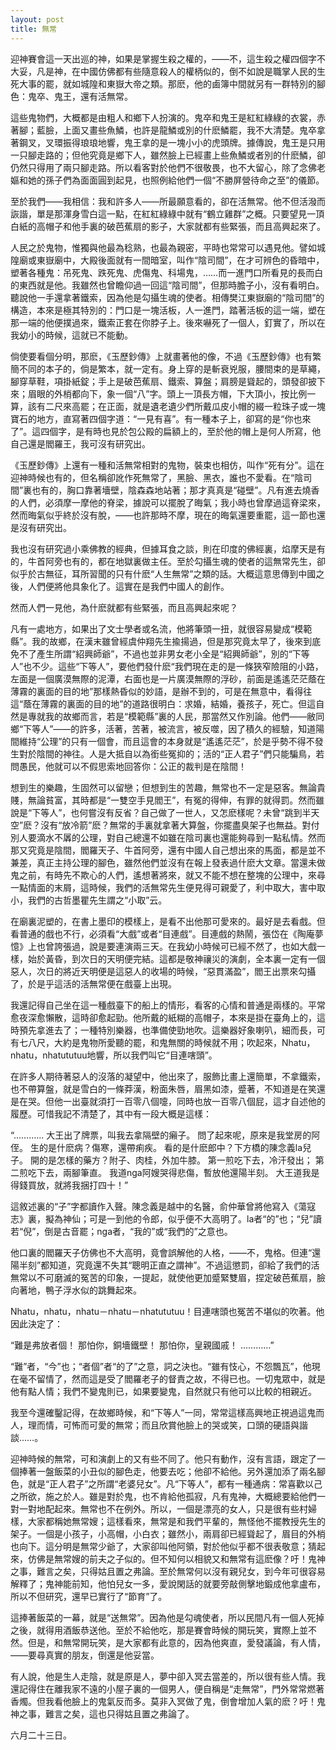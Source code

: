 ```yaml
---
layout: post
title: 無常
---
```


迎神賽會這一天出巡的神，如果是掌握生殺之權的，——不，這生殺之權四個字不大妥，凡是神，在中國仿佛都有些隨意殺人的權柄似的，倒不如說是職掌人民的生死大事的罷，就如城隍和東嶽大帝之類。那麽，他的鹵簿中間就另有一群特別的腳色：鬼卒、鬼王，還有活無常。

這些鬼物們，大概都是由粗人和鄉下人扮演的。鬼卒和鬼王是紅紅綠綠的衣裳，赤著腳；藍臉，上面又畫些魚鱗，也許是龍鱗或別的什麽鱗罷，我不大清楚。鬼卒拿著鋼叉，叉環振得琅琅地響，鬼王拿的是一塊小小的虎頭牌。據傳說，鬼王是只用一只腳走路的；但他究竟是鄉下人，雖然臉上已經畫上些魚鱗或者別的什麽鱗，卻仍然只得用了兩只腳走路。所以看客對於他們不很敬畏，也不大留心，除了念佛老嫗和她的孫子們為面面圓到起見，也照例給他們一個“不勝屏營待命之至”的儀節。

至於我們——我相信：我和許多人——所最願意看的，卻在活無常。他不但活潑而詼諧，單是那渾身雪白這一點，在紅紅綠綠中就有“鶴立雞群”之概。只要望見一頂白紙的高帽子和他手裏的破芭蕉扇的影子，大家就都有些緊張，而且高興起來了。

人民之於鬼物，惟獨與他最為稔熟，也最為親密，平時也常常可以遇見他。譬如城隍廟或東嶽廟中，大殿後面就有一間暗室，叫作“陰司間”，在才可辨色的昏暗中，塑著各種鬼：吊死鬼、跌死鬼、虎傷鬼、科場鬼，……而一進門口所看見的長而白的東西就是他。我雖然也曾瞻仰過一回這“陰司間”，但那時膽子小，沒有看明白。聽說他一手還拿著鐵索，因為他是勾攝生魂的使者。相傳樊江東嶽廟的“陰司間”的構造，本來是極其特別的：門口是一塊活板，人一進門，踏著活板的這一端，塑在那一端的他便撲過來，鐵索正套在你脖子上。後來嚇死了一個人，釘實了，所以在我幼小的時候，這就已不能動。

倘使要看個分明，那麽，《玉歷鈔傳》上就畫著他的像，不過《玉歷鈔傳》也有繁簡不同的本子的，倘是繁本，就一定有。身上穿的是斬衰兇服，腰間束的是草繩，腳穿草鞋，項掛紙錠；手上是破芭蕉扇、鐵索、算盤；肩膀是聳起的，頭發卻披下來；眉眼的外梢都向下，象一個“八”字。頭上一頂長方帽，下大頂小，按比例一算，該有二尺來高罷；在正面，就是遺老遺少們所戴瓜皮小帽的綴一粒珠子或一塊寶石的地方，直寫著四個字道：“一見有喜”。有一種本子上，卻寫的是“你也來了”。這四個字，是有時也見於包公殿的扁額上的，至於他的帽上是何人所寫，他自己還是閻羅王，我可沒有研究出。

《玉歷鈔傳》上還有一種和活無常相對的鬼物，裝束也相仿，叫作“死有分”。這在迎神時候也有的，但名稱卻訛作死無常了，黑臉、黑衣，誰也不愛看。在“陰司間”裏也有的，胸口靠著墻壁，陰森森地站著；那才真真是“碰壁”。凡有進去燒香的人們，必須摩一摩他的脊梁，據說可以擺脫了晦氣；我小時也曾摩過這脊梁來，然而晦氣似乎終於沒有脫，——也許那時不摩，現在的晦氣還要重罷，這一節也還是沒有研究出。

我也沒有研究過小乘佛教的經典，但據耳食之談，則在印度的佛經裏，焰摩天是有的，牛首阿旁也有的，都在地獄裏做主任。至於勾攝生魂的使者的這無常先生，卻似乎於古無征，耳所習聞的只有什麽“人生無常”之類的話。大概這意思傳到中國之後，人們便將他具象化了。這實在是我們中國人的創作。

然而人們一見他，為什麽就都有些緊張，而且高興起來呢？

凡有一處地方，如果出了文士學者或名流，他將筆頭一扭，就很容易變成“模範縣”。我的故鄉，在漢末雖曾經虞仲翔先生揄揚過，但是那究竟太早了，後來到底免不了產生所謂“紹興師爺”，不過也並非男女老小全是“紹興師爺”，別的“下等人”也不少。這些“下等人”，要他們發什麽“我們現在走的是一條狹窄險阻的小路，左面是一個廣漠無際的泥潭，右面也是一片廣漠無際的浮砂，前面是遙遙茫茫蔭在薄霧的裏面的目的地”那樣熱昏似的妙語，是辦不到的，可是在無意中，看得往這“蔭在薄霧的裏面的目的地”的道路很明白：求婚，結婚，養孩子，死亡。但這自然是專就我的故鄉而言，若是“模範縣”裏的人民，那當然又作別論。他們——敝同鄉“下等人”——的許多，活著，苦著，被流言，被反噬，因了積久的經驗，知道陽間維持“公理”的只有一個會，而且這會的本身就是“遙遙茫茫”，於是乎勢不得不發生對於陰間的神往。人是大抵自以為銜些冤抑的；活的“正人君子”們只能騙鳥，若問愚民，他就可以不假思索地回答你：公正的裁判是在陰間！

想到生的樂趣，生固然可以留戀；但想到生的苦趣，無常也不一定是惡客。無論貴賤，無論貧富，其時都是“一雙空手見閻王”，有冤的得伸，有罪的就得罰。然而雖說是“下等人”，也何嘗沒有反省？自己做了一世人，又怎麽樣呢？未曾“跳到半天空”麽？沒有“放冷箭”麽？無常的手裏就拿著大算盤，你擺盡臭架子也無益。對付別人要滴水不羼的公理，對自己總還不如雖在陰司裏也還能夠尋到一點私情。然而那又究竟是陰間，閻羅天子、牛首阿旁，還有中國人自己想出來的馬面，都是並不兼差，真正主持公理的腳色，雖然他們並沒有在報上發表過什麽大文章。當還未做鬼之前，有時先不欺心的人們，遙想著將來，就又不能不想在整塊的公理中，來尋一點情面的末屑，這時候，我們的活無常先生便見得可親愛了，利中取大，害中取小，我們的古哲墨瞿先生謂之“小取”云。

在廟裏泥塑的，在書上墨印的模樣上，是看不出他那可愛來的。最好是去看戲。但看普通的戲也不行，必須看“大戲”或者“目連戲”。目連戲的熱鬧，張岱在《陶庵夢憶》上也曾誇張過，說是要連演兩三天。在我幼小時候可已經不然了，也如大戲一樣，始於黃昏，到次日的天明便完結。這都是敬神禳災的演劇，全本裏一定有一個惡人，次日的將近天明便是這惡人的收場的時候，“惡貫滿盈”，閻王出票來勾攝了，於是乎這活的活無常便在戲臺上出現。

我還記得自己坐在這一種戲臺下的船上的情形，看客的心情和普通是兩樣的。平常愈夜深愈懶散，這時卻愈起勁。他所戴的紙糊的高帽子，本來是掛在臺角上的，這時預先拿進去了；一種特別樂器，也準備使勁地吹。這樂器好象喇叭，細而長，可有七八尺，大約是鬼物所愛聽的罷，和鬼無關的時候就不用；吹起來，Nhatu，nhatu，nhatututuu地響，所以我們叫它“目連嗐頭”。

在許多人期待著惡人的沒落的凝望中，他出來了，服飾比畫上還簡單，不拿鐵索，也不帶算盤，就是雪白的一條莽漢，粉面朱唇，眉黑如漆，蹙著，不知道是在笑還是在哭。但他一出臺就須打一百零八個嚏，同時也放一百零八個屁，這才自述他的履歷。可惜我記不清楚了，其中有一段大概是這樣：



“…………
大王出了牌票，叫我去拿隔壁的癩子。
問了起來呢，原來是我堂房的阿侄。
生的是什麽病？傷寒，還帶痢疾。
看的是什麽郎中？下方橋的陳念義la兒子。
開的是怎樣的藥方？附子、肉桂，外加牛膝。
第一煎吃下去，冷汗發出；
第二煎吃下去，兩腳筆直。
我道nga阿嫂哭得悲傷，暫放他還陽半刻。
大王道我是得錢買放，就將我捆打四十！”

這敘述裏的“子”字都讀作入聲。陳念義是越中的名醫，俞仲華曾將他寫入《蕩寇志》裏，擬為神仙；可是一到他的令郎，似乎便不大高明了。la者“的”也；“兒”讀若“倪”，倒是古音罷；nga者，“我的”或“我們的”之意也。

他口裏的閻羅天子仿佛也不大高明，竟會誤解他的人格，——不，鬼格。但連“還陽半刻”都知道，究竟還不失其“聰明正直之謂神”。不過這懲罰，卻給了我們的活無常以不可磨滅的冤苦的印象，一提起，就使他更加蹙緊雙眉，捏定破芭蕉扇，臉向著地，鴨子浮水似的跳舞起來。

Nhatu，nhatu，nhatu－nhatu－nhatututuu！目連嗐頭也冤苦不堪似的吹著。他因此決定了：



“難是弗放者個！
那怕你，銅墻鐵壁！
那怕你，皇親國戚！
…………”

“難”者，“今”也；“者個”者“的了”之意，詞之決也。“雖有忮心，不怨飄瓦”，他現在毫不留情了，然而這是受了閻羅老子的督責之故，不得已也。一切鬼眾中，就是他有點人情；我們不變鬼則已，如果要變鬼，自然就只有他可以比較的相親近。

我至今還確鑿記得，在故鄉時候，和“下等人”一同，常常這樣高興地正視過這鬼而人，理而情，可怖而可愛的無常；而且欣賞他臉上的哭或笑，口頭的硬語與諧談……。

迎神時候的無常，可和演劇上的又有些不同了。他只有動作，沒有言語，跟定了一個捧著一盤飯菜的小丑似的腳色走，他要去吃；他卻不給他。另外還加添了兩名腳色，就是“正人君子”之所謂“老婆兒女”。凡“下等人”，都有一種通病：常喜歡以己之所欲，施之於人。雖是對於鬼，也不肯給他孤寂，凡有鬼神，大概總要給他們一對一對地配起來。無常也不在例外。所以，一個是漂亮的女人，只是很有些村婦樣，大家都稱她無常嫂；這樣看來，無常是和我們平輩的，無怪他不擺教授先生的架子。一個是小孩子，小高帽，小白衣；雖然小，兩肩卻已經聳起了，眉目的外梢也向下。這分明是無常少爺了，大家卻叫他阿領，對於他似乎都不很表敬意；猜起來，仿佛是無常嫂的前夫之子似的。但不知何以相貌又和無常有這麽像？吁！鬼神之事，難言之矣，只得姑且置之弗論。至於無常何以沒有親兒女，到今年可很容易解釋了；鬼神能前知，他怕兒女一多，愛說閑話的就要旁敲側擊地鍛成他拿盧布，所以不但研究，還早已實行了“節育”了。

這捧著飯菜的一幕，就是“送無常”。因為他是勾魂使者，所以民間凡有一個人死掉之後，就得用酒飯恭送他。至於不給他吃，那是賽會時候的開玩笑，實際上並不然。但是，和無常開玩笑，是大家都有此意的，因為他爽直，愛發議論，有人情，——要尋真實的朋友，倒還是他妥當。

有人說，他是生人走陰，就是原是人，夢中卻入冥去當差的，所以很有些人情。我還記得住在離我家不遠的小屋子裏的一個男人，便自稱是“走無常”，門外常常燃著香燭。但我看他臉上的鬼氣反而多。莫非入冥做了鬼，倒會增加人氣的麽？吁！鬼神之事，難言之矣，這也只得姑且置之弗論了。

六月二十三日。
